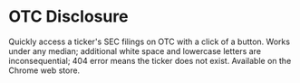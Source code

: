 # OTC Disclosure
 Quickly access a ticker's SEC filings on OTC with a click of a button. Works under any median; additional white space and lowercase letters are inconsequential; 404 error means the ticker does not exist. Available on the Chrome web store.
